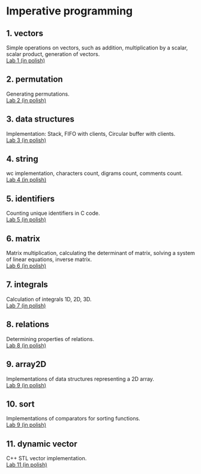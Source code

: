 # Imperative programming

## 1. vectors
Simple operations on vectors, such as addition, multiplication by a scalar, scalar product, generation of vectors. <br />
[Lab 1 (in polish)](https://github.com/bartipablo/imperative-programming/blob/main/01-vectors/problem/problem.pdf)
## 2. permutation
Generating permutations. <br />
[Lab 2 (in polish)](https://github.com/bartipablo/imperative-programming/blob/main/02-permutation/problem/problem.pdf)
## 3. data structures
Implementation: Stack, FIFO with clients, Circular buffer with clients. <br />
[Lab 3 (in polish)](https://github.com/bartipablo/imperative-programming/blob/main/03-data_structures/problem/problem.pdf)
## 4. string
wc implementation, characters count, digrams count, comments count. <br />
[Lab 4 (in polish)](https://github.com/bartipablo/imperative-programming/blob/main/04-string/problem/problem.pdf)
## 5. identifiers
Counting unique identifiers in C code. <br />
[Lab 5 (in polish)](https://github.com/bartipablo/imperative-programming/blob/main/05-identifiers/problem/problem.pdf)
## 6. matrix
Matrix multiplication, calculating the determinant of matrix, solving a system of linear equations, inverse matrix. <br />
[Lab 6 (in polish)](https://github.com/bartipablo/imperative-programming/blob/main/06-matrix/problem/problem.pdf)
## 7. integrals
Calculation of integrals 1D, 2D, 3D. <br />
[Lab 7 (in polish)](https://github.com/bartipablo/imperative-programming/blob/main/07-integral/problem/problem.pdf)
## 8. relations
Determining properties of relations. <br />
[Lab 8 (in polish)](https://github.com/bartipablo/imperative-programming/blob/main/08-relations/problem/problem.pdf)
## 9. array2D
Implementations of data structures representing a 2D array. <br />
[Lab 9 (in polish)](https://github.com/bartipablo/imperative-programming/blob/main/09-array2D/problem/problem.pdf)
## 10. sort
Implementations of comparators for sorting functions. <br />
[Lab 9 (in polish)](https://github.com/bartipablo/imperative-programming/blob/main/10-sort/problem/problem.pdf)
## 11. dynamic vector
C++ STL vector implementation. <br />
[Lab 11 (in polish)](https://github.com/bartipablo/imperative-programming/blob/main/11-vector-dynamic/problem/problem.pdf)


